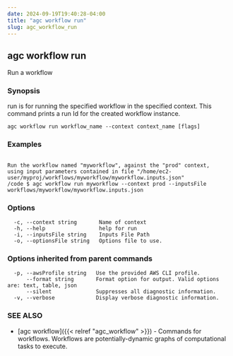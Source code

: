```yaml
---
date: 2024-09-19T19:40:28-04:00
title: "agc workflow run"
slug: agc_workflow_run
---
```

## agc workflow run

Run a workflow

### Synopsis

run is for running the specified workflow in the specified context.
This command prints a run Id for the created workflow instance.


```
agc workflow run workflow_name --context context_name [flags]
```

### Examples

```

Run the workflow named "myworkflow", against the "prod" context,
using input parameters contained in file "/home/ec2-user/myproj/workflows/myworkflow/myworkflow.inputs.json"
/code $ agc workflow run myworkflow --context prod --inputsFile workflows/myworkflow/myworkflow.inputs.json
```

### Options

```
  -c, --context string       Name of context
  -h, --help                 help for run
  -i, --inputsFile string    Inputs File Path
  -o, --optionsFile string   Options file to use.
```

### Options inherited from parent commands

```
  -p, --awsProfile string   Use the provided AWS CLI profile.
      --format string       Format option for output. Valid options are: text, table, json
      --silent              Suppresses all diagnostic information.
  -v, --verbose             Display verbose diagnostic information.
```

### SEE ALSO

* [agc workflow]({{< relref "agc_workflow" >}})	 - Commands for workflows.
Workflows are potentially-dynamic graphs of computational tasks to execute.

